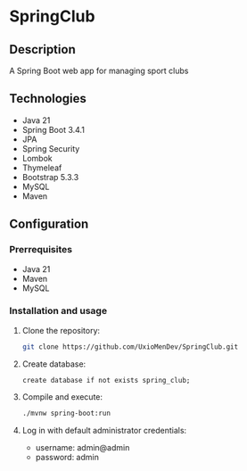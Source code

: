 # SpringClub
## Description
A Spring Boot web app for managing sport clubs

## Technologies

- Java 21
- Spring Boot 3.4.1
- JPA
- Spring Security
- Lombok
- Thymeleaf
- Bootstrap 5.3.3
- MySQL
- Maven

## Configuration

### Prerrequisites

- Java 21
- Maven
- MySQL

### Installation and usage

1. Clone the repository:

   ```sh
   git clone https://github.com/UxioMenDev/SpringClub.git
   ```

2. Create database:

   ```mysql
   create database if not exists spring_club;
   ```

3. Compile and execute:
   ```sh
   ./mvnw spring-boot:run
   ```
4. Log in with default administrator credentials:
   - username: admin@admin
   - password: admin

